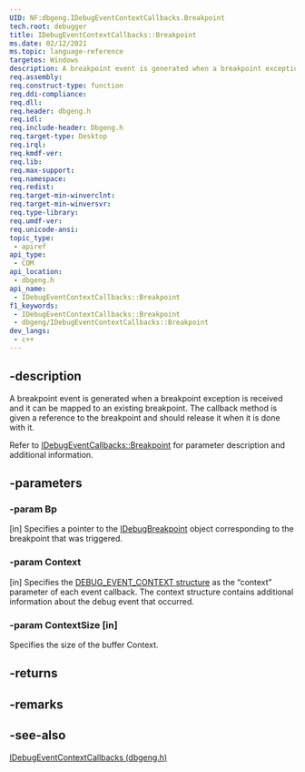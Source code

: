 ```yaml
---
UID: NF:dbgeng.IDebugEventContextCallbacks.Breakpoint
tech.root: debugger
title: IDebugEventContextCallbacks::Breakpoint
ms.date: 02/12/2021
ms.topic: language-reference
targetos: Windows
description: A breakpoint event is generated when a breakpoint exception is received and it can be mapped to an existing breakpoint.
req.assembly: 
req.construct-type: function
req.ddi-compliance: 
req.dll: 
req.header: dbgeng.h
req.idl: 
req.include-header: Dbgeng.h
req.target-type: Desktop
req.irql: 
req.kmdf-ver: 
req.lib: 
req.max-support: 
req.namespace: 
req.redist: 
req.target-min-winverclnt: 
req.target-min-winversvr: 
req.type-library: 
req.umdf-ver: 
req.unicode-ansi: 
topic_type:
 - apiref
api_type:
 - COM
api_location:
 - dbgeng.h
api_name:
 - IDebugEventContextCallbacks::Breakpoint
f1_keywords:
 - IDebugEventContextCallbacks::Breakpoint
 - dbgeng/IDebugEventContextCallbacks::Breakpoint
dev_langs:
 - c++
---
```


## -description

A breakpoint event is generated when a breakpoint exception is received and it can be mapped to an existing breakpoint.
The callback method is given a reference to the breakpoint and should release it when it is done with it.

Refer to [IDebugEventCallbacks::Breakpoint](nf-dbgeng-idebugeventcallbacks-breakpoint.md) for parameter description and additional information.

## -parameters

### -param Bp

[in]
Specifies a pointer to the <a href="/windows-hardware/drivers/ddi/dbgeng/nn-dbgeng-idebugbreakpoint">IDebugBreakpoint</a> object corresponding to the breakpoint that was triggered.

### -param Context

[in]
Specifies the [DEBUG_EVENT_CONTEXT structure](ns-dbgeng-_debug_event_context.md) as the “context” parameter of each event callback. The context structure contains additional information about the debug event that occurred.

### -param ContextSize [in]

Specifies the size of the buffer Context.

## -returns

## -remarks

## -see-also

[IDebugEventContextCallbacks (dbgeng.h)](nn-dbgeng-idebugeventcontextcallbacks.md)
